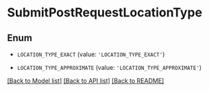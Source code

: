 # SubmitPostRequestLocationType


## Enum

* `LOCATION_TYPE_EXACT` (value: `'LOCATION_TYPE_EXACT'`)

* `LOCATION_TYPE_APPROXIMATE` (value: `'LOCATION_TYPE_APPROXIMATE'`)

[[Back to Model list]](../README.md#documentation-for-models) [[Back to API list]](../README.md#documentation-for-api-endpoints) [[Back to README]](../README.md)


